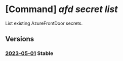 # [Command] _afd secret list_

List existing AzureFrontDoor secrets.

## Versions

### [2023-05-01](/Resources/mgmt-plane/L3N1YnNjcmlwdGlvbnMve30vcmVzb3VyY2Vncm91cHMve30vcHJvdmlkZXJzL21pY3Jvc29mdC5jZG4vcHJvZmlsZXMve30vc2VjcmV0cw==/2023-05-01.xml) **Stable**

<!-- mgmt-plane /subscriptions/{}/resourcegroups/{}/providers/microsoft.cdn/profiles/{}/secrets 2023-05-01 -->
